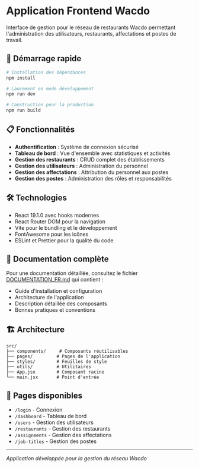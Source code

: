 # Application Frontend Wacdo

Interface de gestion pour le réseau de restaurants Wacdo permettant l'administration des utilisateurs, restaurants, affectations et postes de travail.

## 🚀 Démarrage rapide

```bash
# Installation des dépendances
npm install

# Lancement en mode développement
npm run dev

# Construction pour la production
npm run build
```

## 📋 Fonctionnalités

- **Authentification** : Système de connexion sécurisé
- **Tableau de bord** : Vue d'ensemble avec statistiques et activités
- **Gestion des restaurants** : CRUD complet des établissements
- **Gestion des utilisateurs** : Administration du personnel
- **Gestion des affectations** : Attribution du personnel aux postes
- **Gestion des postes** : Administration des rôles et responsabilités

## 🛠️ Technologies

- React 19.1.0 avec hooks modernes
- React Router DOM pour la navigation
- Vite pour le bundling et le développement
- FontAwesome pour les icônes
- ESLint et Prettier pour la qualité du code

## 📖 Documentation complète

Pour une documentation détaillée, consultez le fichier [DOCUMENTATION_FR.md](./DOCUMENTATION_FR.md) qui contient :
- Guide d'installation et configuration
- Architecture de l'application
- Description détaillée des composants
- Bonnes pratiques et conventions

## 🏗️ Architecture

```
src/
├── components/     # Composants réutilisables
├── pages/         # Pages de l'application
├── styles/        # Feuilles de style
├── utils/         # Utilitaires
├── App.jsx        # Composant racine
└── main.jsx       # Point d'entrée
```

## 📱 Pages disponibles

- `/login` - Connexion
- `/dashboard` - Tableau de bord
- `/users` - Gestion des utilisateurs
- `/restaurants` - Gestion des restaurants
- `/assignments` - Gestion des affectations
- `/job-titles` - Gestion des postes

---

*Application développée pour la gestion du réseau Wacdo*
